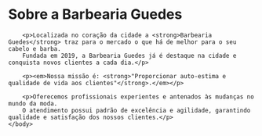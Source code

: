 <!DOCTYPE html>
<html lang="pt-br">
    <head>
        <meta charset="UTF-8">
        <title>Barbearia Guedes</title>
    </head>
    <body>
        <h1>Sobre a Barbearia Guedes</h1>

        <p>Localizada no coração da cidade a <strong>Barbearia Guedes</strong> traz para o mercado o que há de melhor para o seu cabelo e barba. 
        Fundada em 2019, a Barbearia Guedes já é destaque na cidade e conquista novos clientes a cada dia.</p>

        <p><em>Nossa missão é: <strong>"Proporcionar auto-estima e qualidade de vida aos clientes"</strong>.</em></p>

        <p>Oferecemos profissionais experientes e antenados às mudanças no mundo da moda. 
        O atendimento possui padrão de excelência e agilidade, garantindo qualidade e satisfação dos nossos clientes.</p>
    </body>
</html>
